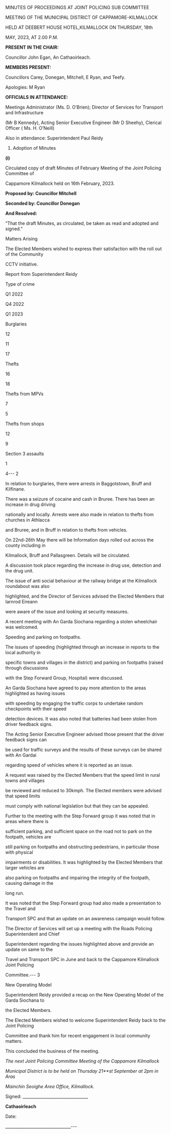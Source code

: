 MINUTES OF PROCEEDINGS AT JOINT POLICING SUB COMMITTEE

MEETING OF THE MUNICIPAL DISTRICT OF CAPPAMORE-KILMALLOCK

HELD AT DEEBERT HOUSE HOTEL,KILMALLOCK ON THURSDAY, 18th

MAY, 2023, AT 2.00 P.M.

**PRESENT IN THE CHAIR:**

Councillor John Egan, An Cathaoirleach.

**MEMBERS PRESENT:**

Councillors Carey, Donegan, Mitchell, E Ryan, and Teefy.

Apologies: M Ryan

**OFFICIALS IN ATTENDANCE:**

Meetings Administrator (Ms. D. O’Brien); Director of Services for Transport and Infrastructure

(Mr B Kennedy), Acting Senior Executive Engineer (Mr D Sheehy), Clerical Officer ( Ms. H. O’Neill)

Also in attendance: Superintendent Paul Reidy

1. Adoption of Minutes

**(i)**

Circulated copy of draft Minutes of February Meeting of the Joint Policing Committee of

Cappamore Kilmallock held on 16th February, 2023.

**Proposed by: Councillor Mitchell**

**Seconded by: Councillor Donegan**

**And Resolved:**

“That the draft Minutes, as circulated, be taken as read and adopted and signed.”

Matters Arising

The Elected Members wished to express their satisfaction with the roll out of the Community

CCTV initiative.

Report from Superintendent Reidy

Type of crime

Q1 2022

Q4 2022

Q1 2023

Burglaries

12

11

17

Thefts

16

18

Thefts from MPVs

7

5

Thefts from shops

12

9

Section 3 assaults

1

4---
2

In relation to burglaries, there were arrests in Baggotstown, Bruff and Kilfinane.

There was a seizure of cocaine and cash in Bruree. There has been an increase in drug driving

nationally and locally. Arrests were also made in relation to thefts from churches in Athlacca

and Bruree, and in Bruff in relation to thefts from vehicles.

On 22nd-26th May there will be Information days rolled out across the county including in

Kilmallock, Bruff and Pallasgreen. Details will be circulated.

A discussion took place regarding the increase in drug use, detection and the drug unit.

The issue of anti social behaviour at the railway bridge at the Kilmallock roundabout was also

highlighted, and the Director of Services advised the Elected Members that Iarnrod Eireann

were aware of the issue and looking at security measures.

A recent meeting with An Garda Siochana regarding a stolen wheelchair was welcomed.

Speeding and parking on footpaths.

The issues of speeding (highlighted through an increase in reports to the local authority in

specific towns and villages in the district) and parking on footpaths (raised through discussions

with the Step Forward Group, Hospital) were discussed.

An Garda Siochana have agreed to pay more attention to the areas highlighted as having issues

with speeding by engaging the traffic corps to undertake random checkpoints with their speed

detection devices. It was also noted that batteries had been stolen from driver feedback signs.

The Acting Senior Executive Engineer advised those present that the driver feedback signs can

be used for traffic surveys and the results of these surveys can be shared with An Gardai

regarding speed of vehicles where it is reported as an issue.

A request was raised by the Elected Members that the speed limit in rural towns and villages

be reviewed and reduced to 30kmph. The Elected members were advised that speed limits

must comply with national legislation but that they can be appealed.

Further to the meeting with the Step Forward group it was noted that in areas where there is

sufficient parking, and sufficient space on the road not to park on the footpath, vehicles are

still parking on footpaths and obstructing pedestrians, in particular those with physical

impairments or disabilities. It was highlighted by the Elected Members that larger vehicles are

also parking on footpaths and impairing the integrity of the footpath, causing damage in the

long run.

It was noted that the Step Forward group had also made a presentation to the Travel and

Transport SPC and that an update on an awareness campaign would follow.

The Director of Services will set up a meeting with the Roads Policing Superintendent and Chief

Superintendent regarding the issues highlighted above and provide an update on same to the

Travel and Transport SPC in June and back to the Cappamore Kilmallock Joint Policing

Committee.---
3

New Operating Model

Superintendent Reidy provided a recap on the New Operating Model of the Garda Siochana to

the Elected Members.

The Elected Members wished to welcome Superintendent Reidy back to the Joint Policing

Committee and thank him for recent engagement in local community matters.

This concluded the business of the meeting.

*The next Joint Policing Committee Meeting of the Cappamore Kilmallock*

*Municipal District is to be held on Thursday 21**st* *September at 2pm in Aras*

*Mainchin Seoighe Area Office, Kilmallock.*

Signed: \_\_\_\_\_\_\_\_\_\_\_\_\_\_\_\_\_\_\_\_\_\_\_\_\_\_\_\_\_\_\_\_

**Cathaoirleach**

Date:

\_\_\_\_\_\_\_\_\_\_\_\_\_\_\_\_\_\_\_\_\_\_\_\_\_\_\_\_\_\_\_\_---
